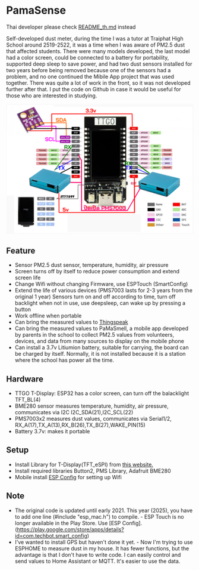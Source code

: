 # PamaSense
Thai developer please check [README_th.md](./README_th.md) instead

Self-developed dust meter, during the time I was a tutor at Traiphat High School around 2519-2522, it was a time when I was aware of PM2.5 dust that affected students.
There were many models developed, the last model had a color screen, could be connected to a battery for portability, supported deep sleep to save power, and had two dust sensors installed for two years before being removed because one of the sensors had a problem, and no one continued the Mibile App project that was used together. There was quite a lot of work in the front, so it was not developed further after that.
I put the code on Github in case it would be useful for those who are interested in studying.

![Circuit](img/env-sensor.png)

## Feature
- Sensor PM2.5 dust sensor, temperature, humidity, air pressure
- Screen turns off by itself to reduce power consumption and extend screen life
- Change Wifi without changing Firmware, use ESPTouch (SmartConfig)
- Extend the life of various devices (PMS7003 lasts for 2-3 years from the original 1 year) Sensors turn on and off according to time, turn off backlight when not in use, use deepsleep, can wake up by pressing a button
- Work offline when portable
- Can bring the measured values ​​to [Thingspeak](https://thingspeak.mathworks.com/)
- Can bring the measured values ​​to PaMaSmell, a mobile app developed by parents in the school to collect PM2.5 values ​​from volunteers, devices, and data from many sources to display on the mobile phone
- Can install a 3.7v Litiumion battery, suitable for carrying, the board can be charged by itself. Normally, it is not installed because it is a station where the school has power all the time.

## Hardware
- TTGO T-Display: ESP32 has a color screen, can turn off the balacklight TFT_BL(4)
- BME280 sensor measures temperature, humidity, air pressure, communicates via I2C I2C_SDA(21),I2C_SCL(22)
- PMS7003x2 measures dust values, communicates via Serial1/2, RX_A(17),TX_A(13),RX_B(26),TX_B(27),WAKE_PIN(15)
- Battery 3.7v: makes it portable

## Setup
- Install Library for T-Display(TFT_eSPI) from [this website.](https://www.youtube.com/watch?v=b8254--ibmM)
- Install required libraries Button2, PMS Library, Adafruit BME280
- Mobile install [ESP Config](https://play.google.com/store/apps/details?id=com.techbot.smart_config) for setting up Wifi

## Note
- The original code is updated until early 2021. This year (2025), you have to add one line (#include "esp_mac.h") to compile. - ESP Touch is no longer available in the Play Store. Use [ESP Config].(https://play.google.com/store/apps/details?id=com.techbot.smart_config) 
- I've wanted to install GPS but haven't done it yet. - Now I'm trying to use ESPHOME to measure dust in my house. It has fewer functions, but the advantage is that I don't have to write code. I can easily control and send values ​​to Home Assistant or MQTT. It's easier to use the data.


